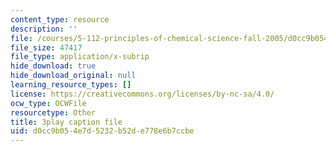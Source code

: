 ```yaml
---
content_type: resource
description: ''
file: /courses/5-112-principles-of-chemical-science-fall-2005/d0cc9b054e7d5232b52de778e6b7ccbe_m9AJwUCAWGQ.vtt
file_size: 47417
file_type: application/x-subrip
hide_download: true
hide_download_original: null
learning_resource_types: []
license: https://creativecommons.org/licenses/by-nc-sa/4.0/
ocw_type: OCWFile
resourcetype: Other
title: 3play caption file
uid: d0cc9b05-4e7d-5232-b52d-e778e6b7ccbe
---
```

